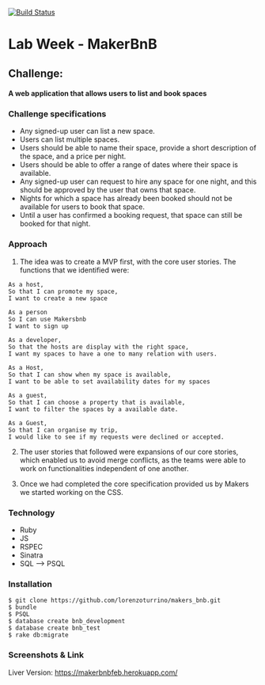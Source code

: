 
[![Build Status](https://travis-ci.org/lorenzoturrino/makers_bnb.svg?branch=master)](https://travis-ci.org/lorenzoturrino/makers_bnb)


# Lab Week - MakerBnB

## Challenge:

#### A web application that allows users to list and book spaces

### Challenge specifications

* Any signed-up user can list a new space.
* Users can list multiple spaces.
* Users should be able to name their space, provide a short description of the space, and a price per night.
* Users should be able to offer a range of dates where their space is available.
* Any signed-up user can request to hire any space for one night, and this should be approved by the user that owns that space.
* Nights for which a space has already been booked should not be available for users to book that space.
* Until a user has confirmed a booking request, that space can still be booked for that night.


### Approach

1. The idea was to create a MVP first, with the core user stories. The functions that we identified were:

  ```
  As a host,
  So that I can promote my space,
  I want to create a new space
  ```
  ```
  As a person 
  So I can use Makersbnb
  I want to sign up
  ```
  ```
  As a developer, 
  So that the hosts are display with the right space,
  I want my spaces to have a one to many relation with users.
  ```
  ```
  As a Host,
  So that I can show when my space is available,
  I want to be able to set availability dates for my spaces
  ```

  ```
  As a guest,
  So that I can choose a property that is available,
  I want to filter the spaces by a available date.

  ```
  ```
  As a Guest,
  So that I can organise my trip,
  I would like to see if my requests were declined or accepted.
  ```
2. The user stories that followed were expansions of our core stories, which enabled us to avoid merge conflicts, as the teams were able to work on functionalities independent of one another.

3. Once we had completed the core specification provided us by Makers we started working on the CSS.

### Technology

* Ruby
* JS
* RSPEC
* Sinatra
* SQL --> PSQL

### Installation

```
$ git clone https://github.com/lorenzoturrino/makers_bnb.git
$ bundle
$ PSQL
$ database create bnb_development
$ database create bnb_test
$ rake db:migrate
```
### Screenshots & Link

 Liver Version: https://makerbnbfeb.herokuapp.com/













